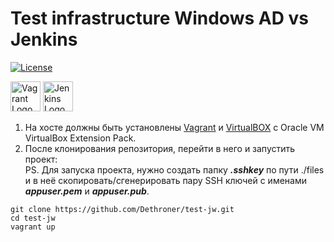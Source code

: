 # Test infrastructure Windows AD vs Jenkins

[![License](https://img.shields.io/badge/license-MIT%20License-brightgreen.svg)](https://opensource.org/licenses/MIT)

<img
src="https://cdn.imgbin.com/11/20/3/imgbin-vagrant-hashicorp-virtual-machine-software-developer-installation-vagrant-ywTTwLKhjrGBxXiPdJNgpkc9D.jpg"
height=48 width=48 alt="Vagrant Logo" /> <img
src="https://c7.hotpng.com/preview/180/365/308/jenkins-devops-continuous-integration-software-development-installation-selenium.jpg"
height=48 width=48 alt="Jenkins Logo" />

1. На хосте должны быть установлены [Vagrant](https://www.vagrantup.com/downloads.html) и [VirtualBOX](https://www.virtualbox.org/wiki/Downloads) c Oracle VM VirtualBox Extension Pack.<br>
2. После клонирования репозитория, перейти в него и запустить проект:<br>
PS. Для запуска проекта, нужно создать папку ***.sshkey*** по пути  ./files и в неё скопировать/сгенерировать пару SSH ключей с именами ***appuser.pem*** и ***appuser.pub***.
```
git clone https://github.com/Dethroner/test-jw.git
cd test-jw
vagrant up
```